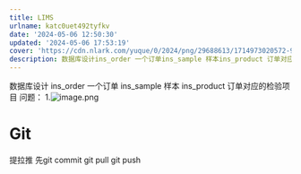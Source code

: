 ```yaml
---
title: LIMS
urlname: katc0uet492tyfkv
date: '2024-05-06 12:50:30'
updated: '2024-05-06 17:53:19'
cover: 'https://cdn.nlark.com/yuque/0/2024/png/29688613/1714973020572-9045324e-bd2d-455f-927a-347b6c9fa898.png'
description: 数据库设计ins_order 一个订单ins_sample 样本ins_product 订单对应的检验项目问题：1.Git提拉推先git commit git pull git push
---
```

数据库设计
ins_order 一个订单
ins_sample 样本
ins_product 订单对应的检验项目
问题：
1.![image.png](https://raw.githubusercontent.com/choodsire666/blog-img/main/LIMS/5011d4410406ba9982bcd3f8cb5dccf3.png)
# Git
提拉推
先git commit git pull git push
